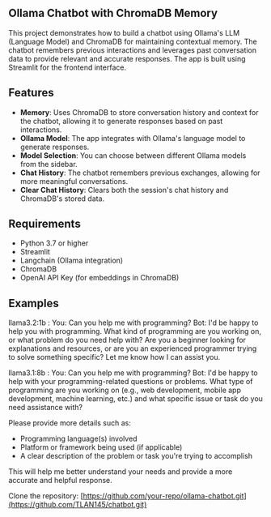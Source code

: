 ## Ollama Chatbot with ChromaDB Memory

This project demonstrates how to build a chatbot using Ollama's LLM (Language Model) and ChromaDB for maintaining contextual memory. The chatbot remembers previous interactions and leverages past conversation data to provide relevant and accurate responses. The app is built using Streamlit for the frontend interface.

## Features

- **Memory**: Uses ChromaDB to store conversation history and context for the chatbot, allowing it to generate responses based on past interactions.
- **Ollama Model**: The app integrates with Ollama's language model to generate responses.
- **Model Selection**: You can choose between different Ollama models from the sidebar.
- **Chat History**: The chatbot remembers previous exchanges, allowing for more meaningful conversations.
- **Clear Chat History**: Clears both the session's chat history and ChromaDB's stored data.

## Requirements

- Python 3.7 or higher
- Streamlit
- Langchain (Ollama integration)
- ChromaDB
- OpenAI API Key (for embeddings in ChromaDB)

## Examples
llama3.2:1b :
You: Can you help me with programming?
Bot: I'd be happy to help you with programming. What kind of programming are you working on, or what problem do you need help with? Are you a beginner looking for explanations and resources, or are you an experienced programmer trying to solve something specific? Let me know how I can assist you.

llama3.1:8b :
You: Can you help me with programming?
Bot: I'd be happy to help with your programming-related questions or problems. What type of programming are you working on (e.g., web development, mobile app development, machine learning, etc.) and what specific issue or task do you need assistance with?

Please provide more details such as:

* Programming language(s) involved
* Platform or framework being used (if applicable)
* A clear description of the problem or task you're trying to accomplish

This will help me better understand your needs and provide a more accurate and helpful response.


Clone the repository:
[https://github.com/your-repo/ollama-chatbot.git](https://github.com/TLAN145/chatbot.git)
